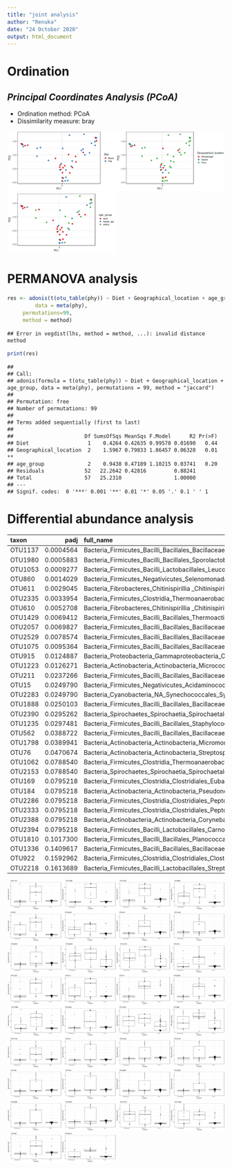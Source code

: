```yaml
---
title: "joint analysis"
author: "Renuka"
date: "24 October 2020"
output: html_document
---
```



# Ordination



## *Principal Coordinates Analysis (PCoA)*

* Ordination method: PCoA
* Dissimilarity measure: bray

<img src="figure_joint/pcoa-1.png" title="plot of chunk pcoa" alt="plot of chunk pcoa" width="50%" /><img src="figure_joint/pcoa-2.png" title="plot of chunk pcoa" alt="plot of chunk pcoa" width="50%" /><img src="figure_joint/pcoa-3.png" title="plot of chunk pcoa" alt="plot of chunk pcoa" width="50%" />

# PERMANOVA analysis


```r
res <- adonis(t(otu_table(phy)) ~ Diet + Geographical_location + age_group,
         data = meta(phy),
	 permutations=99,
	 method = method)
```

```
## Error in vegdist(lhs, method = method, ...): invalid distance method
```

```r
print(res)
```

```
## 
## Call:
## adonis(formula = t(otu_table(phy)) ~ Diet + Geographical_location +      age_group, data = meta(phy), permutations = 99, method = "jaccard") 
## 
## Permutation: free
## Number of permutations: 99
## 
## Terms added sequentially (first to last)
## 
##                       Df SumsOfSqs MeanSqs F.Model      R2 Pr(>F)   
## Diet                   1    0.4264 0.42635 0.99578 0.01690   0.44   
## Geographical_location  2    1.5967 0.79833 1.86457 0.06328   0.01 **
## age_group              2    0.9438 0.47189 1.10215 0.03741   0.20   
## Residuals             52   22.2642 0.42816         0.88241          
## Total                 57   25.2310                 1.00000          
## ---
## Signif. codes:  0 '***' 0.001 '**' 0.01 '*' 0.05 '.' 0.1 ' ' 1
```

# Differential abundance analysis


|taxon   |      padj|full_name                                                                                          |
|:-------|---------:|:--------------------------------------------------------------------------------------------------|
|OTU1137 | 0.0004564|Bacteria_Firmicutes_Bacilli_Bacillales_Bacillaceae_Halobacillus                                    |
|OTU1980 | 0.0005883|Bacteria_Firmicutes_Bacilli_Bacillales_Sporolactobacillaceae_Pullulanibacillus                     |
|OTU1053 | 0.0009277|Bacteria_Firmicutes_Bacilli_Lactobacillales_Leuconostocaceae_Fructobacillus                        |
|OTU860  | 0.0014029|Bacteria_Firmicutes_Negativicutes_Selenomonadales_Sporomusaceae_Desulfosporomusa                   |
|OTU611  | 0.0029045|Bacteria_Fibrobacteres_Chitinispirillia _Chitinispirillales _Chitinispirillaceae_Chitinivibrio     |
|OTU2335 | 0.0033954|Bacteria_Firmicutes_Clostridia_Thermoanaerobacterales_Thermoanaerobacteraceae_Thermoanaerobacter   |
|OTU610  | 0.0052708|Bacteria_Fibrobacteres_Chitinispirillia _Chitinispirillales _Chitinispirillaceae_Chitinispirillum  |
|OTU1429 | 0.0069412|Bacteria_Firmicutes_Bacilli_Bacillales_Thermoactinomycetaceae_Melghirimyces                        |
|OTU2057 | 0.0069827|Bacteria_Firmicutes_Bacilli_Bacillales_Bacillaceae_Salimicrobium                                   |
|OTU2529 | 0.0078574|Bacteria_Firmicutes_Bacilli_Bacillales_Bacillaceae_Virgibacillus                                   |
|OTU1075 | 0.0095364|Bacteria_Firmicutes_Bacilli_Bacillales_Bacillaceae_Geobacillus                                     |
|OTU915  | 0.0124887|Bacteria_Proteobacteria_Gammaproteobacteria_Chromatiales_Ectothiorhodospiraceae_Ectothiorhodospira |
|OTU1223 | 0.0126271|Bacteria_Actinobacteria_Actinobacteria_Micrococcales_Intrasporangiaceae_Janibacter                 |
|OTU211  | 0.0237266|Bacteria_Firmicutes_Bacilli_Bacillales_Bacillaceae_Anoxybacillus                                   |
|OTU15   | 0.0249790|Bacteria_Firmicutes_Negativicutes_Acidaminococcales_Acidaminococcaceae_Acidaminococcus             |
|OTU2283 | 0.0249790|Bacteria_Cyanobacteria_NA_Synechococcales_Synechococcaceae_Synechococcus                           |
|OTU1888 | 0.0250103|Bacteria_Firmicutes_Bacilli_Bacillales_Bacillaceae_Pseudogracilibacillus                           |
|OTU2390 | 0.0295262|Bacteria_Spirochaetes_Spirochaetia_Spirochaetales_Spirochaetaceae_Treponema                        |
|OTU1235 | 0.0297481|Bacteria_Firmicutes_Bacilli_Bacillales_Staphylococcaceae_Jeotgalicoccus                            |
|OTU562  | 0.0388722|Bacteria_Firmicutes_Bacilli_Bacillales_Bacillaceae_Calditerricola                                  |
|OTU1798 | 0.0389941|Bacteria_Actinobacteria_Actinobacteria_Micromonosporales_Micromonosporaceae_Phytomonospora         |
|OTU76   | 0.0470674|Bacteria_Actinobacteria_Actinobacteria_Streptosporangiales_Thermomonosporaceae_Actinomadura        |
|OTU1062 | 0.0788540|Bacteria_Firmicutes_Clostridia_Thermoanaerobacterales_Thermoanaerobacteraceae_Gelria               |
|OTU2153 | 0.0788540|Bacteria_Spirochaetes_Spirochaetia_Spirochaetales_Spirochaetaceae_Spirochaeta                      |
|OTU169  | 0.0795218|Bacteria_Firmicutes_Clostridia_Clostridiales_Eubacteriaceae_Aminicella                             |
|OTU184  | 0.0795218|Bacteria_Actinobacteria_Actinobacteria_Pseudonocardiales_Pseudonocardiaceae_Amycolatopsis          |
|OTU2286 | 0.0795218|Bacteria_Firmicutes_Clostridia_Clostridiales_Peptococcaceae_Syntrophobotulus                       |
|OTU2333 | 0.0795218|Bacteria_Firmicutes_Clostridia_Clostridiales_Peptococcaceae_Thermincola                            |
|OTU2388 | 0.0795218|Bacteria_Actinobacteria_Actinobacteria_Corynebacteriales_NA_Tomitella                              |
|OTU2394 | 0.0795218|Bacteria_Firmicutes_Bacilli_Lactobacillales_Carnobacteriaceae_Trichococcus                         |
|OTU1810 | 0.1017300|Bacteria_Firmicutes_Bacilli_Bacillales_Planococcaceae_Planomicrobium                               |
|OTU1336 | 0.1409617|Bacteria_Firmicutes_Bacilli_Bacillales_Bacillaceae_Lentibacillus                                   |
|OTU922  | 0.1592962|Bacteria_Firmicutes_Clostridia_Clostridiales_Clostridiales Family XIII. Incertae Sedis_Emergencia  |
|OTU2218 | 0.1613689|Bacteria_Firmicutes_Bacilli_Lactobacillales_Streptococcaceae_Streptococcus                         |

<img src="figure_joint/DESeq2-1.png" title="plot of chunk DESeq2" alt="plot of chunk DESeq2" width="25%" /><img src="figure_joint/DESeq2-2.png" title="plot of chunk DESeq2" alt="plot of chunk DESeq2" width="25%" /><img src="figure_joint/DESeq2-3.png" title="plot of chunk DESeq2" alt="plot of chunk DESeq2" width="25%" /><img src="figure_joint/DESeq2-4.png" title="plot of chunk DESeq2" alt="plot of chunk DESeq2" width="25%" /><img src="figure_joint/DESeq2-5.png" title="plot of chunk DESeq2" alt="plot of chunk DESeq2" width="25%" /><img src="figure_joint/DESeq2-6.png" title="plot of chunk DESeq2" alt="plot of chunk DESeq2" width="25%" /><img src="figure_joint/DESeq2-7.png" title="plot of chunk DESeq2" alt="plot of chunk DESeq2" width="25%" /><img src="figure_joint/DESeq2-8.png" title="plot of chunk DESeq2" alt="plot of chunk DESeq2" width="25%" /><img src="figure_joint/DESeq2-9.png" title="plot of chunk DESeq2" alt="plot of chunk DESeq2" width="25%" /><img src="figure_joint/DESeq2-10.png" title="plot of chunk DESeq2" alt="plot of chunk DESeq2" width="25%" /><img src="figure_joint/DESeq2-11.png" title="plot of chunk DESeq2" alt="plot of chunk DESeq2" width="25%" /><img src="figure_joint/DESeq2-12.png" title="plot of chunk DESeq2" alt="plot of chunk DESeq2" width="25%" /><img src="figure_joint/DESeq2-13.png" title="plot of chunk DESeq2" alt="plot of chunk DESeq2" width="25%" /><img src="figure_joint/DESeq2-14.png" title="plot of chunk DESeq2" alt="plot of chunk DESeq2" width="25%" /><img src="figure_joint/DESeq2-15.png" title="plot of chunk DESeq2" alt="plot of chunk DESeq2" width="25%" /><img src="figure_joint/DESeq2-16.png" title="plot of chunk DESeq2" alt="plot of chunk DESeq2" width="25%" /><img src="figure_joint/DESeq2-17.png" title="plot of chunk DESeq2" alt="plot of chunk DESeq2" width="25%" /><img src="figure_joint/DESeq2-18.png" title="plot of chunk DESeq2" alt="plot of chunk DESeq2" width="25%" /><img src="figure_joint/DESeq2-19.png" title="plot of chunk DESeq2" alt="plot of chunk DESeq2" width="25%" /><img src="figure_joint/DESeq2-20.png" title="plot of chunk DESeq2" alt="plot of chunk DESeq2" width="25%" /><img src="figure_joint/DESeq2-21.png" title="plot of chunk DESeq2" alt="plot of chunk DESeq2" width="25%" /><img src="figure_joint/DESeq2-22.png" title="plot of chunk DESeq2" alt="plot of chunk DESeq2" width="25%" /><img src="figure_joint/DESeq2-23.png" title="plot of chunk DESeq2" alt="plot of chunk DESeq2" width="25%" /><img src="figure_joint/DESeq2-24.png" title="plot of chunk DESeq2" alt="plot of chunk DESeq2" width="25%" /><img src="figure_joint/DESeq2-25.png" title="plot of chunk DESeq2" alt="plot of chunk DESeq2" width="25%" /><img src="figure_joint/DESeq2-26.png" title="plot of chunk DESeq2" alt="plot of chunk DESeq2" width="25%" /><img src="figure_joint/DESeq2-27.png" title="plot of chunk DESeq2" alt="plot of chunk DESeq2" width="25%" /><img src="figure_joint/DESeq2-28.png" title="plot of chunk DESeq2" alt="plot of chunk DESeq2" width="25%" /><img src="figure_joint/DESeq2-29.png" title="plot of chunk DESeq2" alt="plot of chunk DESeq2" width="25%" /><img src="figure_joint/DESeq2-30.png" title="plot of chunk DESeq2" alt="plot of chunk DESeq2" width="25%" /><img src="figure_joint/DESeq2-31.png" title="plot of chunk DESeq2" alt="plot of chunk DESeq2" width="25%" /><img src="figure_joint/DESeq2-32.png" title="plot of chunk DESeq2" alt="plot of chunk DESeq2" width="25%" /><img src="figure_joint/DESeq2-33.png" title="plot of chunk DESeq2" alt="plot of chunk DESeq2" width="25%" /><img src="figure_joint/DESeq2-34.png" title="plot of chunk DESeq2" alt="plot of chunk DESeq2" width="25%" />


